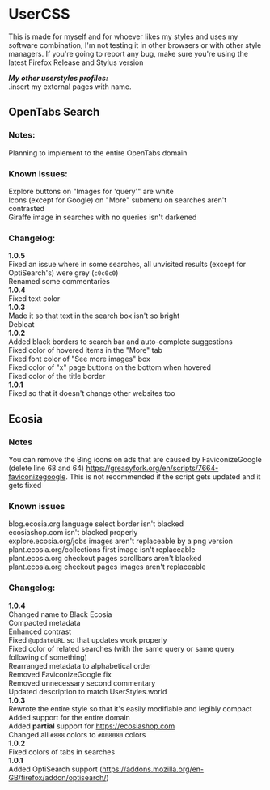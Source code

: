 # UserCSS
This is made for myself and for whoever likes my styles and uses my software combination, I'm not testing it in other browsers or with other style managers. If you're going to report any bug, make sure you're using the latest Firefox Release and Stylus version

***My other userstyles profiles:***<br>
.insert my external pages with name.

## OpenTabs Search
### Notes:
Planning to implement to the entire OpenTabs domain
### Known issues:
Explore buttons on "Images for 'query'" are white<br>
Icons (except for Google) on "More" submenu on searches aren't contrasted<br>
Giraffe image in searches with no queries isn't darkened<br>
### Changelog:
**1.0.5**<br>
Fixed an issue where in some searches, all unvisited results (except for OptiSearch's) were grey (`c0c0c0`)<br>
Renamed some commentaries<br>
**1.0.4**<br>
Fixed text color<br>
**1.0.3**<br>
Made it so that text in the search box isn't so bright<br>
Debloat<br>
**1.0.2**<br>
Added black borders to search bar and auto-complete suggestions<br>
Fixed color of hovered items in the "More" tab<br>
Fixed font color of "See more images" box<br>
Fixed color of "x" page buttons on the bottom when hovered<br>
Fixed color of the title border<br>
**1.0.1**<br>
Fixed so that it doesn't change other websites too
## Ecosia
### Notes
You can remove the Bing icons on ads that are caused by FaviconizeGoogle (delete line 68 and 64) https://greasyfork.org/en/scripts/7664-faviconizegoogle. This is not recommended if the script gets updated and it gets fixed
### Known issues
blog.ecosia.org language select border isn't blacked<br>
ecosiashop.com isn't blacked properly<br>
explore.ecosia.org/jobs images aren't replaceable by a png version<br>
plant.ecosia.org/collections first image isn't replaceable<br>
plant.ecosia.org checkout pages scrollbars aren't blacked<br>
plant.ecosia.org checkout pages images aren't replaceable
### Changelog:
**1.0.4**<br>
Changed name to Black Ecosia<br>
Compacted metadata<br>
Enhanced contrast<br>
Fixed `@updateURL` so that updates work properly<br>
Fixed color of related searches (with the same query or same query following of something)<br>
Rearranged metadata to alphabetical order<br>
Removed FaviconizeGoogle fix<br>
Removed unnecessary second commentary<br>
Updated description to match UserStyles.world<br>
**1.0.3**<br>
Rewrote the entire style so that it's easily modifiable and legibly compact<br>
Added support for the entire domain<br>
Added **partial** support for https://ecosiashop.com<br>
Changed all `#888` colors to `#808080` colors<br>
**1.0.2**<br>
Fixed colors of tabs in searches<br>
**1.0.1**<br>
Added OptiSearch support (https://addons.mozilla.org/en-GB/firefox/addon/optisearch/)

